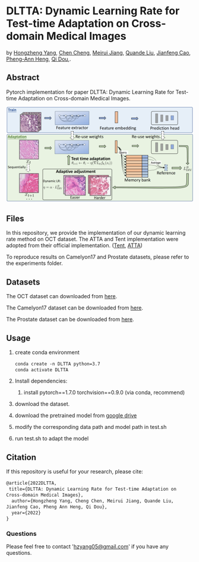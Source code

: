 # DLTTA: Dynamic Learning Rate for Test-time Adaptation on Cross-domain Medical Images
by [Hongzheng Yang](https://github.com/HongZhengYang), [Chen Cheng](https://cchen-cc.github.io/), [Meirui Jiang](https://meiruijiang.github.io/MeiruiJiang/), [Quande Liu](https://liuquande.github.io/),  [Jianfeng Cao](), [Pheng-Ann Heng](http://www.cse.cuhk.edu.hk/~pheng/), [Qi Dou](http://www.cse.cuhk.edu.hk/~qdou/),.  

## Abstract

Pytorch implementation for paper DLTTA: Dynamic Learning Rate for Test-time Adaptation on Cross-domain Medical Images.

![](assets/Figure.png)

## Files

In this repository, we provide the implementation of our dynamic learning rate method on OCT dataset. The ATTA and Tent implementation were adopted from their official implementation. ([Tent](https://github.com/DequanWang/tent), [ATTA]())

To reproduce results on Camelyon17 and Prostate datasets, please refer to the experiments folder.

## Datasets

The OCT dataset can downloaded from [here](http://iacl.ece.jhu.edu/index.php?title=Resources). 

The Camelyon17 dataset can be downloaded from [here](https://wilds.stanford.edu/).

The Prostate dataset can be downloaded from [here](https://liuquande.github.io/SAML/).

## Usage

1. create conda environment
   
       conda create -n DLTTA python=3.7
       conda activate DLTTA
   
2. Install dependencies:

   1. install pytorch==1.7.0 torchvision==0.9.0 (via conda, recommend)

3. download the dataset.

4. download the pretrained model from [google drive](https://drive.google.com/drive/folders/1RyTLkoLf1w_7rgvQl_aEERd-8YKGc0Yt?usp=sharing)

5. modify the corresponding data path and model path in test.sh

6. run test.sh to adapt the model

## Citation

If this repository is useful for your research, please cite:

    @article{2022DLTTA,
     title={DLTTA: Dynamic Learning Rate for Test-time Adaptation on Cross-domain Medical Images},
      author={Hongzheng Yang, Cheng Chen, Meirui Jiang, Quande Liu, Jianfeng Cao, Pheng Ann Heng, Qi Dou},
      year={2022}
    }  

### Questions

Please feel free to contact 'hzyang05@gmail.com' if you have any questions. 

